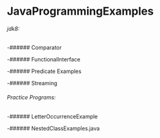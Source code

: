 # JavaProgrammingExamples

###### jdk8:
-###### Comparator

-###### FunctionalInterface

-###### Predicate Examples

-###### Streaming


###### Practice Programs:
-###### LetterOccurrenceExample

-###### NestedClassExamples.java




